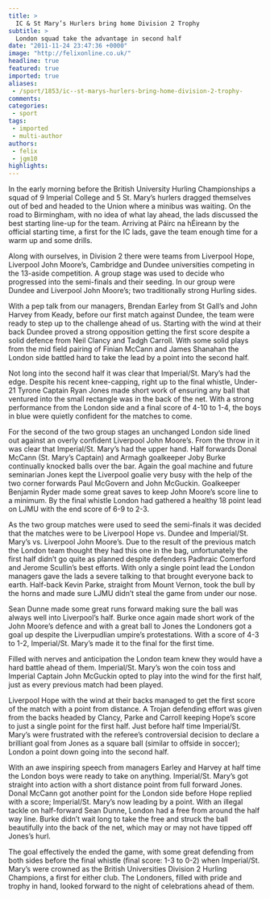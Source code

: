 ```yaml
---
title: >
  IC & St Mary’s Hurlers bring home Division 2 Trophy
subtitle: >
  London squad take the advantage in second half
date: "2011-11-24 23:47:36 +0000"
image: "http://felixonline.co.uk/"
headline: true
featured: true
imported: true
aliases:
 - /sport/1853/ic--st-marys-hurlers-bring-home-division-2-trophy-
comments:
categories:
 - sport
tags:
 - imported
 - multi-author
authors:
 - felix
 - jgm10
highlights:
---
```


In the early morning before the British University Hurling Championships a squad of 9 Imperial College and 5 St. Mary’s hurlers dragged themselves out of bed and headed to the Union where a minibus was waiting. On the road to Birmingham, with no idea of what lay ahead, the lads discussed the best starting line-up for the team. Arriving at Páirc na hÉireann by the official starting time, a first for the IC lads, gave the team enough time for a warm up and some drills.

Along with ourselves, in Division 2 there were teams from Liverpool Hope, Liverpool John Moore’s, Cambridge and Dundee universities competing in the 13-aside competition. A group stage was used to decide who progressed into the semi-finals and their seeding. In our group were Dundee and Liverpool John Moore’s; two traditionally strong Hurling sides.

With a pep talk from our managers, Brendan Earley from St Gall’s and John Harvey from Keady, before our first match against Dundee, the team were ready to step up to the challenge ahead of us. Starting with the wind at their back Dundee proved a strong opposition getting the first score despite a solid defence from Neil Clancy and Tadgh Carroll. With some solid plays from the mid field pairing of Finian McCann and James Shanahan the London side battled hard to take the lead by a point into the second half.

Not long into the second half it was clear that Imperial/St. Mary’s had the edge. Despite his recent knee-capping, right up to the final whistle, Under-21 Tyrone Captain Ryan Jones made short work of ensuring any ball that ventured into the small rectangle was in the back of the net. With a strong performance from the London side and a final score of 4-10 to 1-4, the boys in blue were quietly confident for the matches to come.

For the second of the two group stages an unchanged London side lined out against an overly confident Liverpool John Moore’s. From the throw in it was clear that Imperial/St. Mary’s had the upper hand. Half forwards Donal McCann (St. Mary’s Captain) and Armagh goalkeeper Joby Burke continually knocked balls over the bar. Again the goal machine and future seminarian Jones kept the Liverpool goalie very busy with the help of the two corner forwards Paul McGovern and John McGuckin. Goalkeeper Benjamin Ryder made some great saves to keep John Moore’s score line to a minimum. By the final whistle London had gathered a healthy 18 point lead on LJMU with the end score of 6-9 to 2-3.

As the two group matches were used to seed the semi-finals it was decided that the matches were to be Liverpool Hope vs. Dundee and Imperial/St. Mary’s vs. Liverpool John Moore’s. Due to the result of the previous match the London team thought they had this one in the bag, unfortunately the first half didn’t go quite as planned despite defenders Padhraic Comerford and Jerome Scullin’s best efforts. With only a single point lead the London managers gave the lads a severe talking to that brought everyone back to earth. Half-back Kevin Parke, straight from Mount Vernon, took the bull by the horns and made sure LJMU didn’t steal the game from under our nose.

Sean Dunne made some great runs forward making sure the ball was always well into Liverpool’s half. Burke once again made short work of the John Moore’s defence and with a great ball to Jones the Londoners got a goal up despite the Liverpudlian umpire’s protestations. With a score of 4-3 to 1-2, Imperial/St. Mary’s made it to the final for the first time.

Filled with nerves and anticipation the London team knew they would have a hard battle ahead of them. Imperial/St. Mary’s won the coin toss and Imperial Captain John McGuckin opted to play into the wind for the first half, just as every previous match had been played.

Liverpool Hope with the wind at their backs managed to get the first score of the match with a point from distance. A Trojan defending effort was given from the backs headed by Clancy, Parke and Carroll keeping Hope’s score to just a single point for the first half. Just before half time Imperial/St. Mary’s were frustrated with the referee’s controversial decision to declare a brilliant goal from Jones as a square ball (similar to offside in soccer); London a point down going into the second half.

With an awe inspiring speech from managers Earley and Harvey at half time the London boys were ready to take on anything. Imperial/St. Mary’s got straight into action with a short distance point from full forward Jones. Donal McCann got another point for the London side before Hope replied with a score; Imperial/St. Mary’s now leading by a point. With an illegal tackle on half-forward Sean Dunne, London had a free from around the half way line. Burke didn’t wait long to take the free and struck the ball beautifully into the back of the net, which may or may not have tipped off Jones’s hurl.

The goal effectively the ended the game, with some great defending from both sides before the final whistle (final score: 1-3 to 0-2) when Imperial/St. Mary’s were crowned as the British Universities Division 2 Hurling Champions, a first for either club. The Londoners, filled with pride and trophy in hand, looked forward to the night of celebrations ahead of them.

